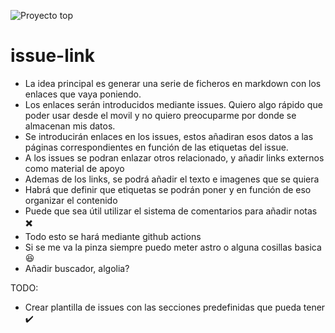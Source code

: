 ![Proyecto top](https://img.shields.io/badge/Proyecto-molón-flat)
# issue-link
- La idea principal es generar una serie de ficheros en markdown con los enlaces que vaya poniendo.
- Los enlaces serán introducidos mediante issues. Quiero algo rápido que poder usar desde el movil y no quiero preocuparme por donde se almacenan mis datos.
- Se introducirán enlaces en los issues, estos añadiran esos datos a las páginas correspondientes en función de las etiquetas del issue.
- A los issues se podran enlazar otros relacionado, y añadir links externos como material de apoyo
- Ademas de los links, se podrá añadir el texto e imagenes que se quiera
- Habrá que definir que etiquetas se podrán poner y en función de eso organizar el contenido
- Puede que sea útil utilizar el sistema de comentarios para añadir notas ✖️
- Todo esto se hará mediante github actions
- Si se me va la pinza siempre puedo meter astro o alguna cosillas basica 😆
- Añadir buscador, algolia?


TODO:

- Crear plantilla de issues con las secciones predefinidas que pueda tener ✔️
